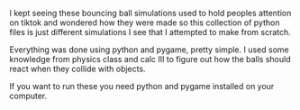 I kept seeing these bouncing ball simulations used to hold peoples attention on tiktok and wondered how they were made so this collection of python files is just different simulations I see that I attempted to make from scratch. 

Everything was done using python and pygame, pretty simple. I used some knowledge from physics class and calc III to figure out how the balls should react when they collide with objects. 

If you want to run these you need python and pygame installed on your computer.
